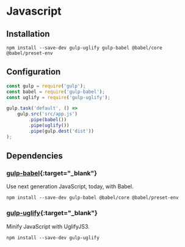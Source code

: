 # Javascript

## Installation

```shell
npm install --save-dev gulp-uglify gulp-babel @babel/core @babel/preset-env
```

## Configuration

```javascript
const gulp = require('gulp');
const babel = require('gulp-babel');
const uglify = require('gulp-uglify');

gulp.task('default', () =>
    gulp.src('src/app.js')
        .pipe(babel())
        .pipe(uglify())
        .pipe(gulp.dest('dist'))
);
```

## Dependencies

### [gulp-babel](https://www.npmjs.com/package/gulp-babel){:target="_blank"}

Use next generation JavaScript, today, with Babel.

```shell
npm install --save-dev gulp-babel @babel/core @babel/preset-env
```

### [gulp-uglify](https://www.npmjs.com/package/gulp-uglify){:target="_blank"}

Minify JavaScript with UglifyJS3.

```shell
npm install --save-dev gulp-uglify
```
